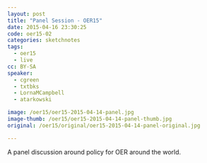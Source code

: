 ```yaml
---
layout: post
title: "Panel Session - OER15"
date: 2015-04-16 23:30:25
code: oer15-02
categories: sketchnotes
tags:
  - oer15
  - live
cc: BY-SA
speaker:
  - cgreen
  - txtbks
  - LornaMCampbell
  - atarkowski

image: /oer15/oer15-2015-04-14-panel.jpg
image-thumb: /oer15/oer15-2015-04-14-panel-thumb.jpg
original: /oer15/original/oer15-2015-04-14-panel-original.jpg

---
```


A panel discussion around policy for OER around the world.
